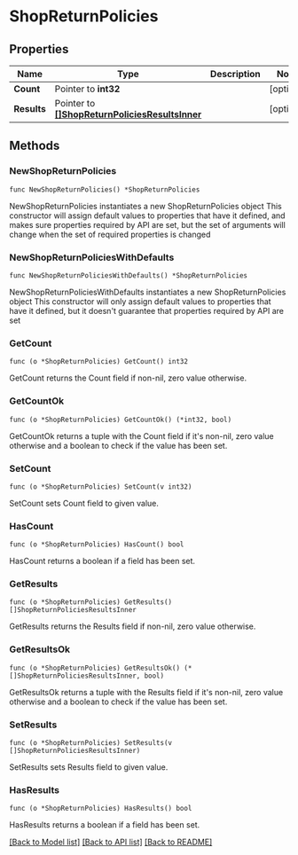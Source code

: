 # ShopReturnPolicies

## Properties

Name | Type | Description | Notes
------------ | ------------- | ------------- | -------------
**Count** | Pointer to **int32** |  | [optional] 
**Results** | Pointer to [**[]ShopReturnPoliciesResultsInner**](ShopReturnPoliciesResultsInner.md) |  | [optional] 

## Methods

### NewShopReturnPolicies

`func NewShopReturnPolicies() *ShopReturnPolicies`

NewShopReturnPolicies instantiates a new ShopReturnPolicies object
This constructor will assign default values to properties that have it defined,
and makes sure properties required by API are set, but the set of arguments
will change when the set of required properties is changed

### NewShopReturnPoliciesWithDefaults

`func NewShopReturnPoliciesWithDefaults() *ShopReturnPolicies`

NewShopReturnPoliciesWithDefaults instantiates a new ShopReturnPolicies object
This constructor will only assign default values to properties that have it defined,
but it doesn't guarantee that properties required by API are set

### GetCount

`func (o *ShopReturnPolicies) GetCount() int32`

GetCount returns the Count field if non-nil, zero value otherwise.

### GetCountOk

`func (o *ShopReturnPolicies) GetCountOk() (*int32, bool)`

GetCountOk returns a tuple with the Count field if it's non-nil, zero value otherwise
and a boolean to check if the value has been set.

### SetCount

`func (o *ShopReturnPolicies) SetCount(v int32)`

SetCount sets Count field to given value.

### HasCount

`func (o *ShopReturnPolicies) HasCount() bool`

HasCount returns a boolean if a field has been set.

### GetResults

`func (o *ShopReturnPolicies) GetResults() []ShopReturnPoliciesResultsInner`

GetResults returns the Results field if non-nil, zero value otherwise.

### GetResultsOk

`func (o *ShopReturnPolicies) GetResultsOk() (*[]ShopReturnPoliciesResultsInner, bool)`

GetResultsOk returns a tuple with the Results field if it's non-nil, zero value otherwise
and a boolean to check if the value has been set.

### SetResults

`func (o *ShopReturnPolicies) SetResults(v []ShopReturnPoliciesResultsInner)`

SetResults sets Results field to given value.

### HasResults

`func (o *ShopReturnPolicies) HasResults() bool`

HasResults returns a boolean if a field has been set.


[[Back to Model list]](../README.md#documentation-for-models) [[Back to API list]](../README.md#documentation-for-api-endpoints) [[Back to README]](../README.md)


